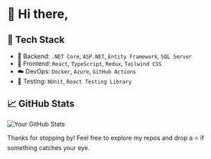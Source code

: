 # 👋 Hi there,

## 🚀 Tech Stack

- 🧠 Backend: `.NET Core`, `ASP.NET`, `Entity Framework`, `SQL Server`
- 🎨 Frontend: `React`, `TypeScript`, `Redux`, `Tailwind CSS`
- ☁️ DevOps: `Docker`, `Azure`, `GitHub Actions`
- 🧪 Testing: `NUnit`, `React Testing Library`

## 📈 GitHub Stats

![Your GitHub Stats](https://github-readme-stats.vercel.app/api?username=yourusername&show_icons=true&theme=radical)


Thanks for stopping by! Feel free to explore my repos and drop a ⭐ if something catches your eye.
